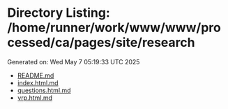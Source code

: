 # Directory Listing: /home/runner/work/www/www/processed/ca/pages/site/research
Generated on: Wed May  7 05:19:33 UTC 2025

- [README.md](README.md)
- [index.html.md](index.html.md)
- [questions.html.md](questions.html.md)
- [vrp.html.md](vrp.html.md)
